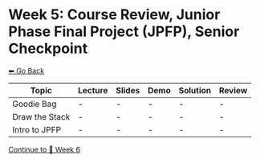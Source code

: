 # Week 5: Course Review, Junior Phase Final Project (JPFP), Senior Checkpoint

[⬅ Go Back](README.md)

| Topic          | Lecture | Slides | Demo | Solution | Review |
| -------------- | ------- | ------ | ---- | -------- | ------ |
| Goodie Bag     | -       | -      | -    | -        | -      |
| Draw the Stack | -       | -      | -    | -        | -      |
| Intro to JPFP  | -       | -      | -    | -        | -      |

[//]: # " Paste in table above >> [📺][goodie-bag-lec] "
[goodie-bag-lec]: #paste-YouTube-link-here
[//]: # " Paste in table above >> [🔗][goodie-bag] >> ALREADY LINKED AT TOP IN SUPPLEMENTAL STUDY MATERIALS "
[//]: # " Paste in table above >> [👾][goodie-bag-sol] "
[//]: # " Paste in table above >> [📺][draw-the-stack-lec] "
[draw-the-stack-lec]: #paste-YouTube-link-here
[//]: # " Paste in table above >> [🔗][draw-the-stack] >> ALREADY LINKED AT TOP IN SUPPLEMENTAL STUDY MATERIALS "
[//]: # " Paste in table above >> [👾][draw-the-stack-sol] "
[draw-the-stack-sol]: ###link-to-img-of-end-point
[//]: # " Paste in table above >> [📺][jpfp-lec] "
[jpfp-lec]: #paste-YouTube-link-here
[//]: # " Paste in table above, already linked at top in Checkpoints section >> [🔗][jpfp] "

[Continue to 📆 Week 6](WEEK6.md)